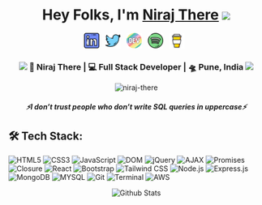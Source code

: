 <div align="center">
   <h1>Hey Folks, I'm <a href="https://hemant.codes">Niraj There</a> <img src="https://media.giphy.com/media/hvRJCLFzcasrR4ia7z/giphy.gif" width="25px"> </h1>
   
</div>

<p align='center'>
   <a href="https://www.linkedin.com/in/niraj-there/"><img height="30" src="https://raw.githubusercontent.com/8bithemant/8bithemant/master/linkedin.png?raw=true"></a>&nbsp;&nbsp;
<a href="https://x.com/_neerajz"><img height="30" src="https://raw.githubusercontent.com/8bithemant/8bithemant/master/twitter.png?raw=true"></a>&nbsp;&nbsp;
<a href="https://dev.to/niraj_there"><img height="30" src="https://raw.githubusercontent.com/8bithemant/8bithemant/master/devto.png?raw=true"></a>&nbsp;&nbsp;
<a href="https://open.spotify.com/user/31p43fmzrcoi6ex2ltjiqpmxthba"><img height="30" src="https://raw.githubusercontent.com/8bithemant/8bithemant/master/spotify.png?raw=true"></a>&nbsp;&nbsp;
 <a href="https://www.coffee.com/Niraj"><img height="30" src="https://raw.githubusercontent.com/8bithemant/8bithemant/master/coffee.jpg?raw=true"></a>&nbsp;&nbsp;
 </p>



<div align="center">
<h3><img src="https://media.giphy.com/media/WUlplcMpOCEmTGBtBW/giphy.gif" width="30"> 🙎 Niraj There | 💻 Full Stack Developer | 🛸 Pune, India <img src="https://media.giphy.com/media/WUlplcMpOCEmTGBtBW/giphy.gif" width="30"></h3>
</div>



<p align="center">
   <p align="center"> <img src="https://komarev.com/ghpvc/?username=niraj-there&label=Profile%20views&color=0e75b6&style=flat" alt="niraj-there" /> </p>
 </p>
 
 <h5 align="center">
   <i>⚡️I don’t trust people who don’t write SQL queries in uppercase⚡️</i>
  </h5>
  
 <div align="left">
  <h2>🛠️ Tech Stack:</h2>
  <p>
     <img src="https://img.shields.io/badge/HTML5-E34F26?style=for-the-badge&logo=html5&logoColor=white" alt="HTML5"/>
     <img src="https://img.shields.io/badge/CSS3-1572B6?style=for-the-badge&logo=css3&logoColor=white" alt="CSS3"/>
     <img src="https://img.shields.io/badge/JavaScript-F7DF1E?style=for-the-badge&logo=javascript&logoColor=black" alt="JavaScript"/>
     <img src="https://img.shields.io/badge/DOM-F05032?style=for-the-badge" alt="DOM"/>
     <img src="https://img.shields.io/badge/jQuery-0769AD?style=for-the-badge&logo=jquery&logoColor=white" alt="jQuery"/>
     <img src="https://img.shields.io/badge/AJAX-00758F?style=for-the-badge" alt="AJAX"/>
     <img src="https://img.shields.io/badge/Promises-00758F?style=for-the-badge" alt="Promises"/>
     <img src="https://img.shields.io/badge/Closure-00758F?style=for-the-badge" alt="Closure"/>
     <img src="https://img.shields.io/badge/React-20232A?style=for-the-badge&logo=react&logoColor=61DAFB" alt="React"/>
     <img src="https://img.shields.io/badge/Bootstrap-563D7C?style=for-the-badge&logo=bootstrap&logoColor=white" alt="Bootstrap"/>
     <img src="https://img.shields.io/badge/Tailwind_CSS-38B2AC?style=for-the-badge&logo=tailwind-css&logoColor=white" alt="Tailwind CSS"/>
     <img src="https://img.shields.io/badge/Node.js-339933?style=for-the-badge&logo=nodedotjs&logoColor=white" alt="Node.js"/>
     <img src="https://img.shields.io/badge/Express.js-000000?style=for-the-badge&logo=express&logoColor=white" alt="Express.js"/>
     <img src="https://img.shields.io/badge/MongoDB-47A248?style=for-the-badge&logo=mongodb&logoColor=white" alt="MongoDB"/>
     <img src="https://img.shields.io/badge/MySQL-005C84?style=for-the-badge&logo=mysql&logoColor=white" alt="MYSQL"/>
     <img src="https://img.shields.io/badge/GIT-E44C30?style=for-the-badge&logo=git&logoColor=white" alt="Git"/>
     <img src="https://img.shields.io/badge/Terminal-000000?style=for-the-badge&logo=gnometerminal&logoColor=white" alt="Terminal"/>
     <img src="https://img.shields.io/badge/Amazon_AWS-232F3E?style=for-the-badge&logo=amazon-aws&logoColor=white" alt="AWS"/>
  </p>
</div>
<!---  
<p align="center">
   <img src="https://media.giphy.com/media/LnQjpWaON8nhr21vNW/giphy.gif" width="60"> <em><b>I love connecting with different people</b> so if you want to say <b>hi, I'll be happy to meet you</b>:)</em>
</p>
--->
<p align="center">
        <img src="https://raw.githubusercontent.com/mayhemantt/mayhemantt/Update/svg/Bottom.svg" alt="Github Stats" />
</p>

